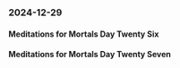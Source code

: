 ### 2024-12-29
#### Meditations for Mortals Day Twenty Six

#### Meditations for Mortals Day Twenty Seven

